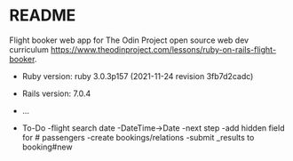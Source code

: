 # README

Flight booker web app for The Odin Project open source web dev curriculum https://www.theodinproject.com/lessons/ruby-on-rails-flight-booker.

* Ruby version: ruby 3.0.3p157 (2021-11-24 revision 3fb7d2cadc)

* Rails version: 7.0.4

* ...

* To-Do
  -flight search date
    -DateTime->Date
  -next step
    -add hidden field for # passengers
    -create bookings/relations
    -submit _results to booking#new